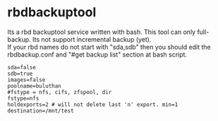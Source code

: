 # rbdbackuptool  
Its a rbd backuptool service written with bash.
This tool can only full-backup. Its not support incremental backup (yet).  
If your rbd names do not start with "sda,sdb" then you should edit the rbdbackup.conf and "#get backup list" section at bash script.


```
sda=false
sdb=true
images=false
poolname=buluthan
#fstype = nfs, cifs, zfspool, dir
fstype=nfs
holdexports=2 # will not delete last 'n' export. min=1
destination=/mnt/test
```
